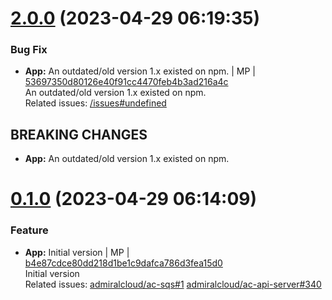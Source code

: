 <a name="2.0.0"></a>
 
# [2.0.0](https://github.com/admiralcloud/ac-sqs/compare/v0.1.0..v2.0.0) (2023-04-29 06:19:35)


### Bug Fix

* **App:** An outdated/old version 1.x existed on npm.  | MP | [53697350d80126e40f91cc4470feb4b3ad216a4c](https://github.com/admiralcloud/ac-sqs/commit/53697350d80126e40f91cc4470feb4b3ad216a4c)    
An outdated/old version 1.x existed on npm.  
Related issues: [/issues#undefined](https://github.com//issues/undefined)
## BREAKING CHANGES
* **App:** An outdated/old version 1.x existed on npm.
<a name="0.1.0"></a>
 
# [0.1.0](https://github.com/admiralcloud/ac-sqs/compare/..v0.1.0) (2023-04-29 06:14:09)


### Feature

* **App:** Initial version | MP | [b4e87cdce80dd218d1be1c9dafca786d3fea15d0](https://github.com/admiralcloud/ac-sqs/commit/b4e87cdce80dd218d1be1c9dafca786d3fea15d0)    
Initial version  
Related issues: [admiralcloud/ac-sqs#1](https://github.com/admiralcloud/ac-sqs/issues/1) [admiralcloud/ac-api-server#340](https://github.com/admiralcloud/ac-api-server/issues/340)

